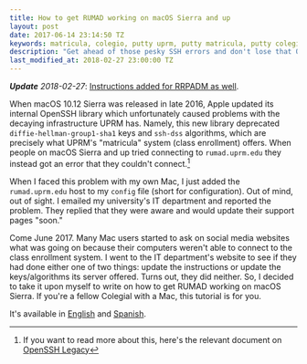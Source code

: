 ```yaml
---
title: How to get RUMAD working on macOS Sierra and up
layout: post
date: 2017-06-14 23:14:50 TZ
keywords: matricula, colegio, putty uprm, putty matricula, putty colegio, uprm, rum, mac, macos, sierra, macos sierra, macos high sierra
description: "Get ahead of those pesky SSH errors and don't lose that ONE good class"
last_modified_at: 2018-02-27 23:00:00 TZ
---
```


*__Update__ 2018-02-27*: [Instructions added for RRPADM as well](/matricula/iupi).

When macOS 10.12 Sierra was released in late  2016, Apple updated its internal OpenSSH library which unfortunately caused problems with the decaying infrastructure UPRM has. Namely, this new library deprecated `diffie-hellman-group1-sha1` keys and `ssh-dss` algorithms, which are precisely what UPRM's "matricula" system (class enrollment) offers. When people on macOS Sierra and up tried connecting to `rumad.uprm.edu` they instead got an error that they couldn't connect.[^1]

When I faced this problem with my own Mac, I just added the `rumad.uprm.edu` host to my `config` file (short for configuration). Out of mind, out of sight. I emailed my university's IT department and reported the problem. They replied that they were aware and would update their support pages "soon."  

Come June 2017. Many Mac users started to ask on social media websites what was going on because their computers weren't able to connect to the class enrollment system. I went to the IT department's website to see if they had done either one of two things: update the instructions or update the keys/algorithms its server offered. Turns out, they did neither. So, I decided to take it upon myself to write on how to get RUMAD working on macOS Sierra. If you're a fellow Colegial with a Mac, this tutorial is for you.  

It's available in [English](/matricula/?lang=en) and [Spanish](/matricula/?lang=es).

[^1]: If you want to read more about this, here's the relevant document on [OpenSSH Legacy](https://www.openssh.com/legacy.html)
